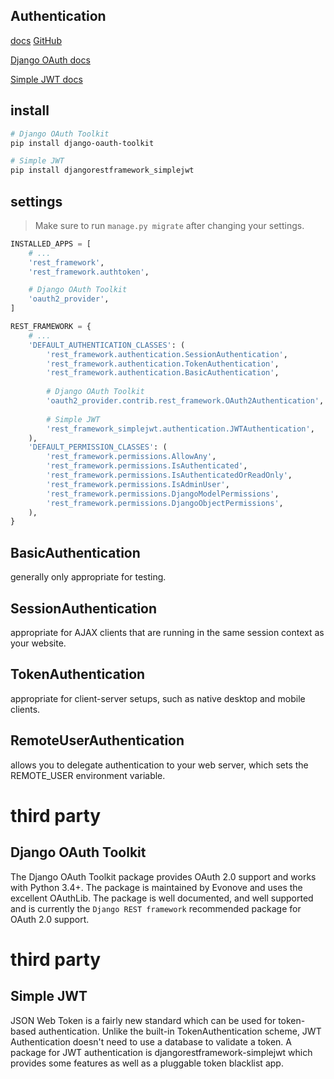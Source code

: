 ## Authentication
[docs](https://www.django-rest-framework.org/api-guide/authentication/)
[GitHub](https://github.com/encode/django-rest-framework/blob/master/rest_framework/authentication.py)

[Django OAuth docs](https://django-oauth-toolkit.readthedocs.io/en/latest/rest-framework/getting_started.html)

[Simple JWT docs](https://django-rest-framework-simplejwt.readthedocs.io/en/latest/)

## install
```bash
# Django OAuth Toolkit
pip install django-oauth-toolkit

# Simple JWT
pip install djangorestframework_simplejwt
```


## settings
> Make sure to run `manage.py migrate` after changing your settings.
```py
INSTALLED_APPS = [
    # ...
    'rest_framework',
    'rest_framework.authtoken',

    # Django OAuth Toolkit
    'oauth2_provider',
]

REST_FRAMEWORK = {
    # ...
    'DEFAULT_AUTHENTICATION_CLASSES': (
        'rest_framework.authentication.SessionAuthentication',
        'rest_framework.authentication.TokenAuthentication',
        'rest_framework.authentication.BasicAuthentication',
        
        # Django OAuth Toolkit
        'oauth2_provider.contrib.rest_framework.OAuth2Authentication',
        
        # Simple JWT
        'rest_framework_simplejwt.authentication.JWTAuthentication',
    ),
    'DEFAULT_PERMISSION_CLASSES': (
        'rest_framework.permissions.AllowAny',
        'rest_framework.permissions.IsAuthenticated',
        'rest_framework.permissions.IsAuthenticatedOrReadOnly',
        'rest_framework.permissions.IsAdminUser',
        'rest_framework.permissions.DjangoModelPermissions',
        'rest_framework.permissions.DjangoObjectPermissions',
    ),
}
```


## BasicAuthentication
generally only appropriate for testing.

## SessionAuthentication
appropriate for AJAX clients that are running in the same 
session context as your website.

## TokenAuthentication
appropriate for client-server setups, 
such as native desktop and mobile clients.

## RemoteUserAuthentication
allows you to delegate authentication to your web server, 
which sets the REMOTE_USER environment variable.


# third party
## Django OAuth Toolkit
The Django OAuth Toolkit package provides OAuth 2.0 support and works 
with Python 3.4+. The package is maintained by Evonove and uses the 
excellent OAuthLib. The package is well documented, and well supported 
and is currently the `Django REST framework` recommended package for 
OAuth 2.0 support.


# third party
## Simple JWT
JSON Web Token is a fairly new standard which can be used for token-based
authentication. Unlike the built-in TokenAuthentication scheme, JWT 
Authentication doesn't need to use a database to validate a token. A 
package for JWT authentication is djangorestframework-simplejwt which 
provides some features as well as a pluggable token blacklist app.
